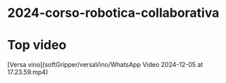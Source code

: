 # 2024-corso-robotica-collaborativa


# Top video

[Versa vino](softGripper/versaVino/WhatsApp Video 2024-12-05 at 17.23.59.mp4)

